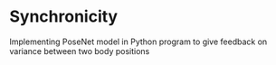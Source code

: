# Synchronicity
Implementing PoseNet model in Python program to give feedback on variance between two body positions
